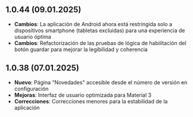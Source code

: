 ## 1.0.44 (09.01.2025)

- **Cambios**: La aplicación de Android ahora está restringida solo a dispositivos smartphone (tabletas excluidas) para una experiencia de usuario óptima
- **Cambios**: Refactorización de las pruebas de lógica de habilitación del botón guardar para mejorar la legibilidad y coherencia

## 1.0.38 (07.01.2025)

- **Nuevo**: Página "Novedades" accesible desde el número de versión en configuración
- **Mejoras**: Interfaz de usuario optimizada para Material 3
- **Correcciones**: Correcciones menores para la estabilidad de la aplicación